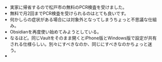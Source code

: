 - 実家に帰省するので松戸市の無料のPCR検査を受けました。
- 無料で月2回までPCR検査を受けられるのはとても良いです。
- 何かしらの症状がある場合には対象外となってしまうちょっと不思議な仕組み。
- Obsidianを再度使い始めてみようとしている。
- なるほど。同じVaultをそのまま開くとiPhone版とWindows版で設定が共有される仕様らしい。別々にすべきなのか、同じにすべきなのかちょっと迷う。
- 